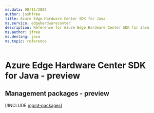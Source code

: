 ```yaml
---
ms.data: 08/11/2022
author: joshfree
title: Azure Edge Hardware Center SDK for Java
ms.service: edgehardwarecenter
description: Reference for Azure Edge Hardware Center SDK for Java
ms.author: jfree
ms.devlang: java
ms.topic: reference
---
```

# Azure Edge Hardware Center SDK for Java - preview

## Management packages - preview
[!INCLUDE [mgmt-packages](edge-hardware-center-mgmt-index.md)]